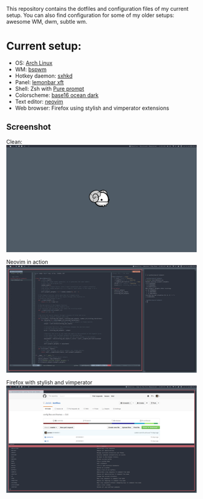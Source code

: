 This repository contains the dotfiles and configuration files of my current setup. You can also find configuration for some of my older setups: awesome WM, dwm, subtle wm.

# Current setup:

* OS: [Arch Linux](http://www.archlinux.org)
* WM: [bspwm](https://github.com/baskerville/bspwm)
* Hotkey daemon: [sxhkd](https://github.com/baskerville/sxhkd)
* Panel: [lemonbar xft](https://github.com/krypt-n/bar)
* Shell: Zsh with [Pure prompt](https://github.com/sindresorhus/pure)
* Colorscheme: [base16 ocean dark](https://github.com/chriskempson/base16)
* Text editor: [neovim](https://github.com/neovim/neovim)
* Web browser: Firefox using stylish and vimperator extensions

## Screenshot

Clean:
![clean screenshot](clean.png)

Neovim in action
![neovim](vim.png)

Firefox with stylish and vimperator
![firefox](firefox.png)
